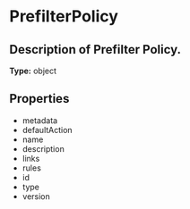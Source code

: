 # PrefilterPolicy

## Description of Prefilter Policy.

**Type:** object

## Properties
* metadata
* defaultAction
* name
* description
* links
* rules
* id
* type
* version
